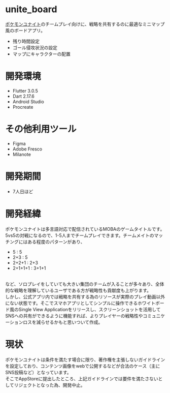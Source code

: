 # unite_board

[ポケモンユナイト](https://www.pokemonunite.jp/ja/)のチームプレイ向けに、戦略を共有するのに最適なミニマップ風のボードアプリ。<br>
- 残り時間設定
- ゴール侵攻状況の設定
- マップにキャラクターの配置

# 開発環境
- Flutter 3.0.5
- Dart 2.17.6
- Android Studio
- Procreate

# その他利用ツール
- Figma
- Adobe Fresco
- Milanote

# 開発期間
- 7人日ほど

# 開発経緯
 ポケモンユナイトは多言語対応で配信されているMOBAのゲームタイトルです。<br>5vs5の対戦になるので、1-5人までチームプレイできます。チームメイトのマッチングにはある程度のパターンがあり、<br>
 - 5 : 5
 - 2+3 : 5
 - 2+2+1 : 2+3
 - 2+1+1+1 : 3+1+1
 <br>
 など、ソロプレイをしていても大きい集団のチームが入ることが多々あり、全体的な戦略を理解しているユーザである方が戦略性も貢献度も上がります。<br>
  しかし、公式アプリ内では戦略を共有する為のリソースが実際のプレイ動画以外にない状態です。そこでスマホアプリとしてシンプルに操作できるホワイトボード風のSingle View Applicationをリリースし、スクリーンショットを活用してSNSへの共有ができるように機能すれば、よりプレイヤーの戦略性やコミュニケーションロスを減らせるかもと思いついて作成。

# 現状
 ポケモンユナイトは条件を満たす場合に限り、著作権を主張しないガイドラインを設定しており、コンテンツ画像をwebで公開するなどが合法のケース（主にSNS投稿など）となっています。<br>
 そこでAppStoreに提出したところ、上記ガイドラインでは要件を満たさないとしてリジェクトとなった為、開発中止。
